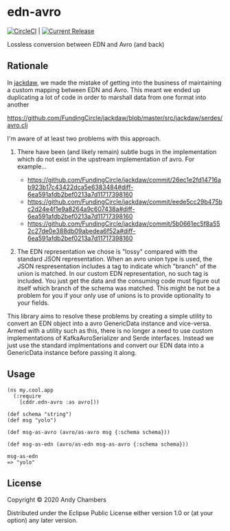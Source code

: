 # edn-avro

[![CircleCI](https://circleci.com/gh/cddr/edn-avro.svg?style=svg)](https://circleci.com/gh/cddr/edn-avro) |
[![Current Release](https://img.shields.io/clojars/v/cddr/edn-avro.svg)](https://clojars.org/cddr/edn-avro)

Lossless conversion between EDN and Avro (and back)

## Rationale

In [jackdaw](https://github.com/fundingcircle/jackdaw), we made the
mistake of getting into the business of maintaining a custom mapping
between EDN and Avro. This meant we ended up duplicating a lot of code
in order to marshall data from one format into another

https://github.com/FundingCircle/jackdaw/blob/master/src/jackdaw/serdes/avro.clj

I'm aware of at least two problems with this approach.

 1. There have been (and likely remain) subtle bugs in the implementation
    which do not exist in the upstream implementation of avro. For example...

     * https://github.com/FundingCircle/jackdaw/commit/26ec1e2fd14716ab923b17c43422dca5e6383484#diff-6ea591afdb2bef0213a7d11717398160
     * https://github.com/FundingCircle/jackdaw/commit/eede5cc29b475bc2d24e4f1e9a8264a9c607438a#diff-6ea591afdb2bef0213a7d11717398160
     * https://github.com/FundingCircle/jackdaw/commit/5b0661ec5f8a552c27de0e388db09abedea6f52a#diff-6ea591afdb2bef0213a7d11717398160

 2. The EDN representation we chose is "lossy" compared with the standard
    JSON representation. When an avro union type is used, the JSON respresentation
    includes a tag to indicate which "branch" of the union is matched. In our
    custom EDN representation, no such tag is included. You just get the data
    and the consuming code must figure out itself which branch of the schema
    was matched. This might be not be a problem for you if your only use of
    unions is to provide optionality to your fields.

This library aims to resolve these problems by creating a simple
utility to convert an EDN object into a avro GenericData instance
and vice-versa. Armed with a utility such as this, there is no
longer a need to use custom implementations of KafkaAvroSerializer
and Serde interfaces. Instead we just use the standard implmentations
and convert our EDN data into a GenericData instance before passing
it along.

## Usage

```
(ns my.cool.app
  (:require
    [cddr.edn-avro :as avro]))

(def schema "string")
(def msg "yolo")

(def msg-as-avro (avro/as-avro msg {:schema schema}))

(def msg-as-edn (avro/as-edn msg-as-avro {:schema schema}))

msg-as-edn
=> "yolo"

```

## License

Copyright © 2020 Andy Chambers

Distributed under the Eclipse Public License either version 1.0 or (at
your option) any later version.

